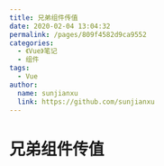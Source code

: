 ```yaml
---
title: 兄弟组件传值
date: 2020-02-04 13:04:32
permalink: /pages/809f4582d9ca9552
categories:
  - 《Vue》笔记
  - 组件
tags:
  - Vue
author:
  name: sunjianxu
  link: https://github.com/sunjianxu
---
```


# 兄弟组件传值
